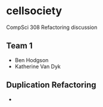 # cellsociety
CompSci 308 Refactoring discussion

## Team 1
* Ben Hodgson
* Katherine Van Dyk

## Duplication Refactoring
*  